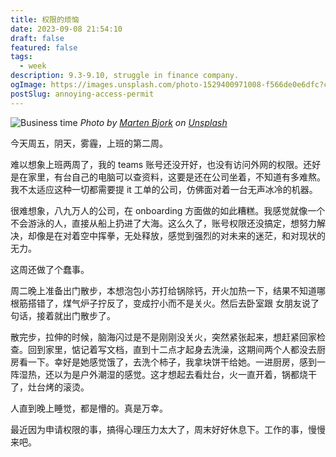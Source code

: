 ```yaml
---
title: 权限的烦恼
date: 2023-09-08 21:54:10
draft: false
featured: false
tags:
  - week
description: 9.3-9.10, struggle in finance company.
ogImage: https://images.unsplash.com/photo-1529400971008-f566de0e6dfc?crop=entropy&cs=tinysrgb&fit=max&fm=jpg&ixid=M3wzNjAwOTd8MHwxfHNlYXJjaHwyOXx8ZmluYW5jZXxlbnwwfDB8fHwxNjk0MDk2NDg5fDA&ixlib=rb-4.0.3&q=80&w=1080
postSlug: annoying-access-permit
---
```


![Business time](https://images.unsplash.com/photo-1529400971008-f566de0e6dfc?crop=entropy&cs=tinysrgb&fit=max&fm=jpg&ixid=M3wzNjAwOTd8MHwxfHNlYXJjaHwyOXx8ZmluYW5jZXxlbnwwfDB8fHwxNjk0MDk2NDg5fDA&ixlib=rb-4.0.3&q=80&w=1080)
_Photo by [Marten Bjork](https://unsplash.com/@martenbjork?utm_source=Obsidian%20Image%20Inserter%20Plugin&utm_medium=referral) on [Unsplash](https://unsplash.com/?utm_source=Obsidian%20Image%20Inserter%20Plugin&utm_medium=referral)_

今天周五，阴天，雾霾，上班的第二周。

难以想象上班两周了，我的 teams 账号还没开好，也没有访问外网的权限。还好是在家里，有台自己的电脑可以查资料，这要是还在公司坐着，不知道有多难熬。我不太适应这种一切都需要提 it 工单的公司，仿佛面对着一台无声冰冷的机器。

很难想象，八九万人的公司，在 onboarding 方面做的如此糟糕。我感觉就像一个不会游泳的人，直接从船上扔进了大海。这么久了，账号权限还没搞定，想努力解决，却像是在对着空中挥拳，无处释放，感觉到强烈的对未来的迷茫，和对现状的无力。

这周还做了个蠢事。

周二晚上准备出门散步，本想泡包小苏打给锅除钙，开火加热一下，结果不知道哪根筋搭错了，煤气炉子拧反了，变成拧小而不是关火。然后去卧室跟 女朋友说了句话，接着就出门散步了。

散完步，拉伸的时候，脑海闪过是不是刚刚没关火，突然紧张起来，想赶紧回家检查。回到家里，惦记着写文档，直到十二点才起身去洗澡，这期间两个人都没去厨房看一下。幸好是她感觉饿了，去洗个柿子，我拿块饼干给她。一进厨房，感到一阵湿热，还以为是户外潮湿的感觉。这才想起去看灶台，火一直开着，锅都烧干了，灶台烤的滚烫。

人直到晚上睡觉，都是懵的。真是万幸。

最近因为申请权限的事，搞得心理压力太大了，周末好好休息下。工作的事，慢慢来吧。
